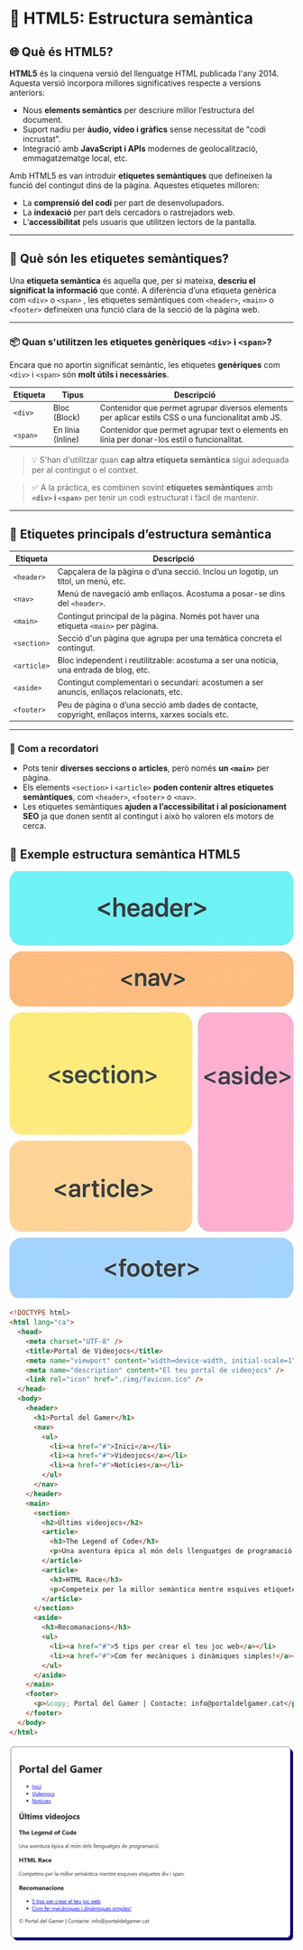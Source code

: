 # 🏯 HTML5: Estructura semàntica

## 🌐 Què és HTML5?

**HTML5** és la cinquena versió del llenguatge HTML publicada l'any 2014. Aquesta versió incorpora millores significatives respecte a versions anteriors:

- Nous **elements semàntics** per descriure millor l’estructura del document.
- Suport nadiu per **àudio, vídeo i gràfics** sense necessitat de "codi incrustat".
- Integració amb **JavaScript i APIs** modernes de geolocalització, emmagatzematge local, etc.

Amb HTML5 es van introduir **etiquetes semàntiques** que defineixen la funció del contingut dins de la pàgina. Aquestes etiquetes milloren:

- La **comprensió del codi** per part de desenvolupadors.
- La **indexació** per part dels cercadors o rastrejadors web.
- L’**accessibilitat** pels usuaris que utilitzen lectors de la pantalla.

---

## 🔑 Què són les etiquetes semàntiques?

Una **etiqueta semàntica** és aquella que, per si mateixa, **descriu el significat la informació** que conté. A diferència d’una etiqueta genèrica com `<div>` o `<span>` , les etiquetes semàntiques com `<header>`, `<main>` o `<footer>` defineixen una funció clara de la secció de la pàgina web.

---

### 📦 Quan s'utilitzen les etiquetes genèriques `<div>` i `<span>`?

Encara que no aportin significat semàntic, les etiquetes **genèriques** com `<div>` i `<span>` són **molt útils i necessàries**.

| Etiqueta  | Tipus            | Descripció                                                                                         |
|-----------|------------------|----------------------------------------------------------------------------------------------------|
| `<div>`   | Bloc (Block)     | Contenidor que permet agrupar diversos elements per aplicar estils CSS o una funcionalitat amb JS. |
| `<span>`  | En línia (Inline)| Contenidor que permet agrupar text o elements en línia per donar-los estil o funcionalitat.        |

> 💡 S'han d'utilitzar quan **cap altra etiqueta semàntica** sigui adequada per al contingut o el contxet.

> ✅ A la pràctica, es combinen sovint **etiquetes semàntiques** amb **`<div>` i `<span>`** per tenir un codi estructurat i fàcil de mantenir.

---

## 🧩 Etiquetes principals d’estructura semàntica

| Etiqueta    | Descripció                                                                               |
| ----------- | ---------------------------------------------------------------------------------------- |
| `<header>`  | Capçalera de la pàgina o d’una secció. Inclou un logotip, un títol, un menú, etc.        |
| `<nav>`     | Menú de navegació amb enllaços. Acostuma a posar-se dins del `<header>`.                 |
| `<main>`    | Contingut principal de la pàgina. Només pot haver una etiqueta `<main>` per pàgina.      |
| `<section>` | Secció d'un pàgina que agrupa per una temàtica concreta el contingut.                    |
| `<article>` | Bloc independent i reutilitzable: acostuma a ser una notícia, una entrada de blog, etc.  |
| `<aside>`   | Contingut complementari o secundari: acostumen a ser anuncis, enllaços relacionats, etc. |
| `<footer>`  | Peu de pàgina o d’una secció amb dades de contacte, copyright, enllaços interns, xarxes socials etc.|

---

### 🔎 Com a recordatori

- Pots tenir **diverses seccions o articles**, però només **un `<main>`** per pàgina.
- Els elements `<section>` i `<article>` **poden contenir altres etiquetes semàntiques**, com `<header>`, `<footer>` o `<nav>`.
- Les etiquetes semàntiques **ajuden a l’accessibilitat i al posicionament SEO** ja que donen sentit al contingut i això ho valoren els motors de cerca.

## 🧪 Exemple estructura semàntica HTML5

![Estructura HTML5](./img/estructura-semantica-html5.jpg)

```html
<!DOCTYPE html>
<html lang="ca">
  <head>
    <meta charset="UTF-8" />
    <title>Portal de Videojocs</title>
    <meta name="viewport" content="width=device-width, initial-scale=1" />
    <meta name="description" content="El teu portal de videojocs" />
    <link rel="icon" href="./img/favicon.ico" />
  </head>
  <body>
    <header>
      <h1>Portal del Gamer</h1>
      <nav>
        <ul>
          <li><a href="#">Inici</a></li>
          <li><a href="#">Videojocs</a></li>
          <li><a href="#">Notícies</a></li>
        </ul>
      </nav>
    </header>
    <main>
      <section>
        <h2>Últims videojocs</h2>
        <article>
          <h3>The Legend of Code</h3>
          <p>Una aventura èpica al món dels llenguatges de programació.</p>
        </article>
        <article>
          <h3>HTML Race</h3>
          <p>Competeix per la millor semàntica mentre esquives etiquetes div i span.</p>
        </article>
      </section>
      <aside>
        <h3>Recomanacions</h3>
        <ul>
          <li><a href="#">5 tips per crear el teu joc web</a></li>
          <li><a href="#">Com fer mecàniques i dinàmiques simples!</a></li>
        </ul>
      </aside>
    </main>
    <footer>
      <p>&copy; Portal del Gamer | Contacte: info@portaldelgamer.cat</p>
    </footer>
  </body>
</html>
```

![Esturctura Semàntica Render](./img/estructura_semantica_render.png)
